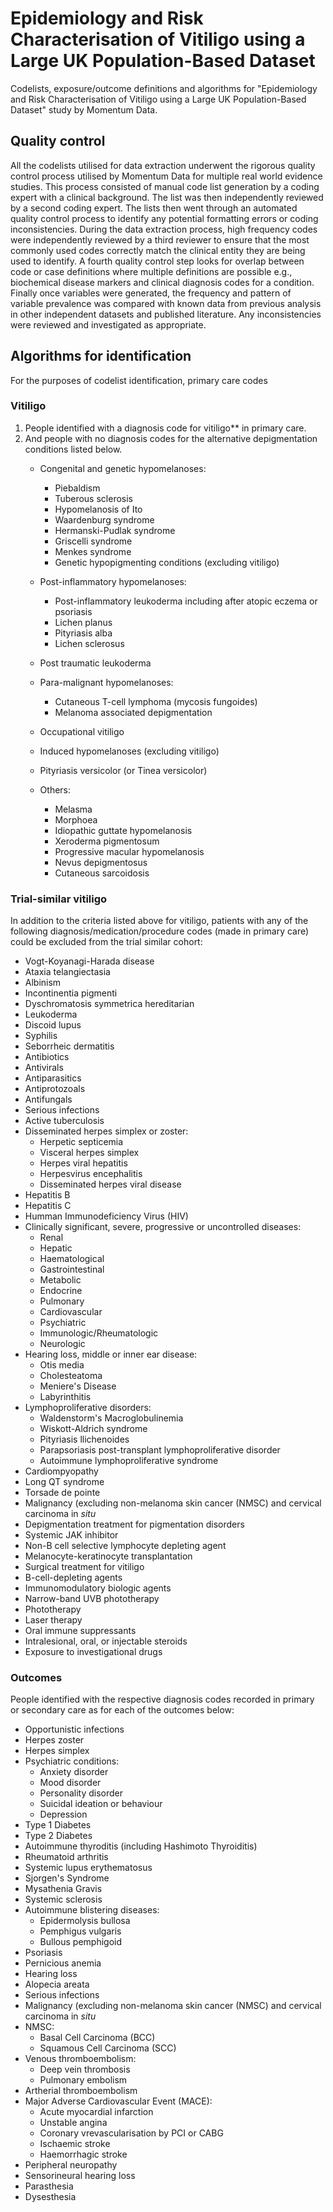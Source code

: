 # Epidemiology and Risk Characterisation of Vitiligo using a Large UK Population-Based Dataset
Codelists, exposure/outcome definitions and algorithms for "Epidemiology and Risk Characterisation of Vitiligo using a Large UK Population-Based Dataset" study by Momentum Data.

## Quality control
All the codelists utilised for data extraction underwent the rigorous quality control process utilised by Momentum Data for multiple real world evidence studies. This process consisted of manual code list generation by a coding expert with a clinical background. The list was then independently reviewed by a second coding expert. The lists then went through an automated quality control process to identify any potential formatting errors or coding inconsistencies. During the data extraction process, high frequency codes were independently reviewed by a third reviewer to ensure that the most commonly used codes correctly match the clinical entity they are being used to identify. A fourth quality control step looks for overlap between code or case definitions where multiple definitions are possible e.g., biochemical disease markers and clinical diagnosis codes for a condition. Finally once variables were generated, the frequency and pattern of variable prevalence was compared with known data from previous analysis in other independent datasets and published literature. Any inconsistencies were reviewed and investigated as appropriate.

## Algorithms for identification
For the purposes of codelist identification, primary care codes

### Vitiligo
1. People identified with a diagnosis code for vitiligo** in primary care.
2. And people with no diagnosis codes for the alternative depigmentation conditions listed below.
   - Congenital and genetic hypomelanoses:
     - Piebaldism
     - Tuberous sclerosis
     - Hypomelanosis of Ito
     - Waardenburg syndrome
     - Hermanski-Pudlak syndrome
     - Griscelli syndrome
     - Menkes syndrome
     - Genetic hypopigmenting conditions (excluding vitiligo)
    
   - Post-inflammatory hypomelanoses:
     - Post-inflammatory leukoderma including after atopic eczema or psoriasis
     - Lichen planus
     - Pityriasis alba
     - Lichen sclerosus
       
   - Post traumatic leukoderma
     
   - Para-malignant hypomelanoses:
     - Cutaneous T-cell lymphoma (mycosis fungoides)
     - Melanoma associated depigmentation

   - Occupational vitiligo
     
   - Induced hypomelanoses (excluding vitiligo)
     
   - Pityriasis versicolor (or Tinea versicolor)
  
   - Others:
     - Melasma
     - Morphoea
     - Idiopathic guttate hypomelanosis
     - Xeroderma pigmentosum
     - Progressive macular hypomelanosis
     - Nevus depigmentosus
     - Cutaneous sarcoidosis
    
### Trial-similar vitiligo
In addition to the criteria listed above for vitiligo, patients with any of the following diagnosis/medication/procedure codes (made in primary care) could be excluded from the trial similar cohort:
 - Vogt-Koyanagi-Harada disease
 - Ataxia telangiectasia
 - Albinism
 - Incontinentia pigmenti
 - Dyschromatosis symmetrica hereditarian
 - Leukoderma
 - Discoid lupus
 - Syphilis
 - Seborrheic dermatitis
 - Antibiotics
 - Antivirals
 - Antiparasitics
 - Antiprotozoals
 - Antifungals
 - Serious infections
 - Active tuberculosis
 - Disseminated herpes simplex or zoster:
   - Herpetic septicemia
   - Visceral herpes simplex
   - Herpes viral hepatitis
   - Herpesvirus encephalitis
   - Disseminated herpes viral disease
 - Hepatitis B
 - Hepatitis C
 - Humman Immunodeficiency Virus (HIV)
 - Clinically significant, severe, progressive or uncontrolled diseases:
   - Renal
   - Hepatic
   - Haematological
   - Gastrointestinal
   - Metabolic
   - Endocrine
   - Pulmonary
   - Cardiovascular
   - Psychiatric
   - Immunologic/Rheumatologic
   - Neurologic
 - Hearing loss, middle or inner ear disease:
   - Otis media
   - Cholesteatoma
   - Meniere's Disease
   - Labyrinthitis
 - Lymphoproliferative disorders:
   - Waldenstorm's Macroglobulinemia
   - Wiskott-Aldrich syndrome
   - Pityriasis llichenoides
   - Parapsoriasis post-transplant lymphoproliferative disorder
   - Autoimmune lymphoproliferative syndrome
 - Cardiompyopathy
 - Long QT syndrome
 - Torsade de pointe
 - Malignancy (excluding non-melanoma skin cancer (NMSC) and cervical carcinoma in _situ_
 - Depigmentation treatment for pigmentation disorders
 - Systemic JAK inhibitor
 - Non-B cell selective lymphocyte depleting agent
 - Melanocyte-keratinocyte transplantation
 - Surgical treatment for vitiligo
 - B-cell-depleting agents
 - Immunomodulatory biologic agents
 - Narrow-band UVB phototherapy
 - Phototherapy
 - Laser therapy
 - Oral immune suppressants
 - Intralesional, oral, or injectable steroids
 - Exposure to investigational drugs

### Outcomes
People identified with the respective diagnosis codes recorded in primary or secondary care as for each of the outcomes below:
 - Opportunistic infections
 - Herpes zoster
 - Herpes simplex
 - Psychiatric conditions:
   - Anxiety disorder
   - Mood disorder
   - Personality disorder
   - Suicidal ideation or behaviour
   - Depression
 - Type 1 Diabetes
 - Type 2 Diabetes
 - Autoimmune thyroditis (including Hashimoto Thyroiditis)
 - Rheumatoid arthritis
 - Systemic lupus erythematosus
 - Sjorgen's Syndrome
 - Mysathenia Gravis
 - Systemic sclerosis
 - Autoimmune blistering diseases:
   - Epidermolysis bullosa
   - Pemphigus vulgaris
   - Bullous pemphigoid
 - Psoriasis
 - Pernicious anemia
 - Hearing loss
 - Alopecia areata
 - Serious infections
 - Malignancy (excluding non-melanoma skin cancer (NMSC) and cervical carcinoma in _situ_
 - NMSC:
   - Basal Cell Carcinoma (BCC)
   - Squamous Cell Carcinoma (SCC)
 - Venous thromboembolism:
   - Deep vein thrombosis
   - Pulmonary embolism
 - Artherial thromboembolism
 - Major Adverse Cardiovascular Event (MACE):
   - Acute myocardial infarction
   - Unstable angina
   - Coronary vrevascularisation by PCI or CABG
   - Ischaemic stroke
   - Haemorrhagic stroke
- Peripheral neuropathy
- Sensorineural hearing loss
- Parasthesia
- Dysesthesia




